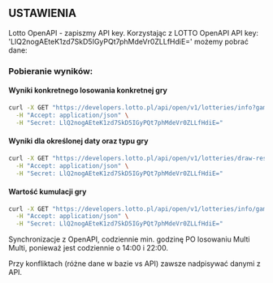 ## USTAWIENIA

Lotto OpenAPI - zapiszmy API key. Korzystając z LOTTO OpenAPI API key: 'LlQ2nogAEteK1zd7SkD5IGyPQt7phMdeVr0ZLLfHdiE=' możemy pobrać dane:

### Pobieranie wyników:

#### Wyniki konkretnego losowania konkretnej gry

```bash
curl -X GET "https://developers.lotto.pl/api/open/v1/lotteries/info?gameType=Lotto" \
  -H "Accept: application/json" \
  -H "Secret: LlQ2nogAEteK1zd7SkD5IGyPQt7phMdeVr0ZLLfHdiE="
```

#### Wyniki dla określonej daty oraz typu gry

```bash
curl -X GET "https://developers.lotto.pl/api/open/v1/lotteries/draw-results/by-date-per-game?gameType=Lotto&drawDate=2025-05-29T20:00Z&sort=drawSystemId&order=ASC&index=1&size=10" \
  -H "Accept: application/json" \
  -H "Secret: LlQ2nogAEteK1zd7SkD5IGyPQt7phMdeVr0ZLLfHdiE="
```

#### Wartość kumulacji gry

```bash
curl -X GET "https://developers.lotto.pl/api/open/v1/lotteries/info/game-jackpot?gameType=Lotto" \
  -H "Accept: application/json" \
  -H "Secret: LlQ2nogAEteK1zd7SkD5IGyPQt7phMdeVr0ZLLfHdiE="
```

Synchronizacje z OpenAPI, codziennie min. godzinę PO losowaniu Multi Multi, ponieważ jest codziennie o 14:00 i 22:00.

Przy konfliktach (różne dane w bazie vs API) zawsze nadpisywać danymi z API.
